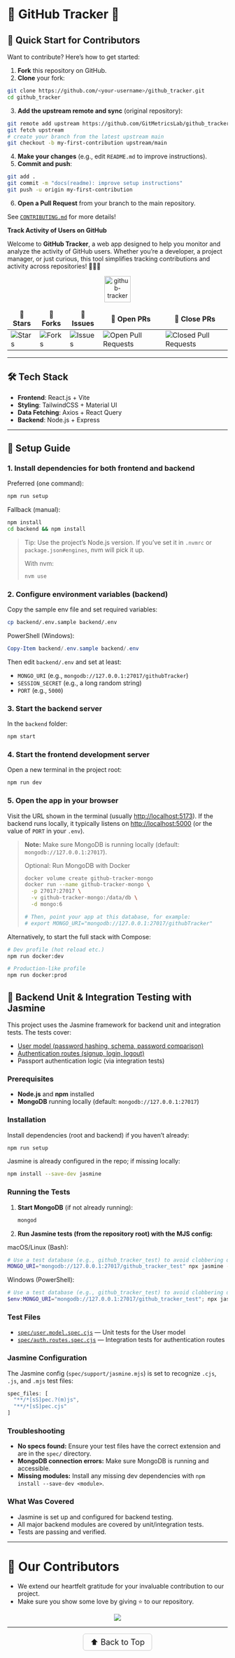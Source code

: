 # 🌟 **GitHub Tracker** 🌟
<!-- top -->

## 🚩 Quick Start for Contributors

Want to contribute? Here’s how to get started:

1. **Fork** this repository on GitHub.
2. **Clone** your fork:
  ```bash
  git clone https://github.com/<your-username>/github_tracker.git
  cd github_tracker
  ```
3. **Add the upstream remote and sync** (original repository):
  ```bash
  git remote add upstream https://github.com/GitMetricsLab/github_tracker.git
  git fetch upstream
  # create your branch from the latest upstream main
  git checkout -b my-first-contribution upstream/main
  ```
4. **Make your changes** (e.g., edit `README.md` to improve instructions).
5. **Commit and push**:
  ```bash
  git add .
  git commit -m "docs(readme): improve setup instructions"
  git push -u origin my-first-contribution
  ```
6. **Open a Pull Request** from your branch to the main repository.

See [`CONTRIBUTING.md`](CONTRIBUTING.md) for more details!


**Track Activity of Users on GitHub**

Welcome to **GitHub Tracker**, a web app designed to help you monitor and analyze the activity of GitHub users. Whether you’re a developer, a project manager, or just curious, this tool simplifies tracking contributions and activity across repositories! 🚀👩‍💻

<p align="center">
  <img src="public/crl.png" height="60px" alt="github-tracker">
</p>
<table align="center">
    <thead align="center">
        <tr border: 2px;>
            <td><b>🌟 Stars</b></td>
            <td><b>🍴 Forks</b></td>
            <td><b>🐛 Issues</b></td>
            <td><b>🔔 Open PRs</b></td>
            <td><b>🔕 Close PRs</b></td>
        </tr>
     </thead>
    <tbody>
      <tr>
          <td><img alt="Stars" src="https://img.shields.io/github/stars/mehul-m-prajapati/github_tracker?style=flat&logo=github"/></td>
          <td><img alt="Forks" src="https://img.shields.io/github/forks/mehul-m-prajapati/github_tracker?style=flat&logo=github"/></td>
          <td><img alt="Issues" src="https://img.shields.io/github/issues/mehul-m-prajapati/github_tracker?style=flat&logo=github"/></td>
          <td><img alt="Open Pull Requests" src="https://img.shields.io/github/issues-pr/mehul-m-prajapati/github_tracker?style=flat&logo=github"/></td>
          <td><img alt="Closed Pull Requests" src="https://img.shields.io/github/issues-pr-closed/mehul-m-prajapati/github_tracker?style=flat&color=critical&logo=github"/></td>
      </tr>
    </tbody>
</table>

---

## 🛠️ Tech Stack

- **Frontend**: React.js + Vite
- **Styling**: TailwindCSS + Material UI
- **Data Fetching**: Axios + React Query
- **Backend**: Node.js + Express

---

## 🚀 Setup Guide

### 1. Install dependencies for both frontend and backend

Preferred (one command):
```bash
npm run setup
```
Fallback (manual):
```bash
npm install
cd backend && npm install
```
> Tip: Use the project’s Node.js version. If you’ve set it in `.nvmrc` or `package.json#engines`, nvm will pick it up.
>
> With nvm:
> ```bash
> nvm use
> ```

### 2. Configure environment variables (backend)
Copy the sample env file and set required variables:
```bash
cp backend/.env.sample backend/.env
```
PowerShell (Windows):
```powershell
Copy-Item backend/.env.sample backend/.env
```
Then edit `backend/.env` and set at least:
- `MONGO_URI` (e.g., `mongodb://127.0.0.1:27017/githubTracker`)
- `SESSION_SECRET` (e.g., a long random string)
- `PORT` (e.g., `5000`)

### 3. Start the backend server
In the `backend` folder:
```bash
npm start
```

### 4. Start the frontend development server
Open a new terminal in the project root:
```bash
npm run dev
```

### 5. Open the app in your browser
Visit the URL shown in the terminal (usually <http://localhost:5173>).
If the backend runs locally, it typically listens on <http://localhost:5000> (or the value of `PORT` in your `.env`).

> **Note:** Make sure MongoDB is running locally (default: `mongodb://127.0.0.1:27017`).
>
> Optional: Run MongoDB with Docker
> ```bash
> docker volume create github-tracker-mongo
> docker run --name github-tracker-mongo \
>   -p 27017:27017 \
>   -v github-tracker-mongo:/data/db \
>   -d mongo:6
>
> # Then, point your app at this database, for example:
> # export MONGO_URI="mongodb://127.0.0.1:27017/githubTracker"
> ```

Alternatively, to start the full stack with Compose:

```bash
# Dev profile (hot reload etc.)
npm run docker:dev

# Production-like profile
npm run docker:prod
```

## 🧪 Backend Unit & Integration Testing with Jasmine

This project uses the Jasmine framework for backend unit and integration tests. The tests cover:
- [User model (password hashing, schema, password comparison)](spec/user.model.spec.cjs)
- [Authentication routes (signup, login, logout)](spec/auth.routes.spec.cjs)
- Passport authentication logic (via integration tests)

### Prerequisites
- **Node.js** and **npm** installed
- **MongoDB** running locally (default: `mongodb://127.0.0.1:27017`)

### Installation
Install dependencies (root and backend) if you haven’t already:
```bash
npm run setup
```
Jasmine is already configured in the repo; if missing locally:
```bash
npm install --save-dev jasmine
```

### Running the Tests
1. **Start MongoDB** (if not already running):
   ```sh
   mongod
   ```
2. **Run Jasmine tests (from the repository root) with the MJS config:**

  macOS/Linux (Bash):
  ```bash
  # Use a test database (e.g., github_tracker_test) to avoid clobbering dev data
  MONGO_URI="mongodb://127.0.0.1:27017/github_tracker_test" npx jasmine --config=spec/support/jasmine.mjs
  ```

  Windows (PowerShell):
  ```powershell
  # Use a test database (e.g., github_tracker_test) to avoid clobbering dev data
  $env:MONGO_URI="mongodb://127.0.0.1:27017/github_tracker_test"; npx jasmine --config=spec/support/jasmine.mjs
  ```

### Test Files
- [`spec/user.model.spec.cjs`](spec/user.model.spec.cjs) — Unit tests for the User model
- [`spec/auth.routes.spec.cjs`](spec/auth.routes.spec.cjs) — Integration tests for authentication routes

### Jasmine Configuration
The Jasmine config (`spec/support/jasmine.mjs`) is set to recognize `.cjs`, `.js`, and `.mjs` test files:
```js
spec_files: [
  "**/*[sS]pec.?(m)js",
  "**/*[sS]pec.cjs"
]
```

### Troubleshooting
- **No specs found:** Ensure your test files have the correct extension and are in the `spec/` directory.
- **MongoDB connection errors:** Make sure MongoDB is running and accessible.
- **Missing modules:** Install any missing dev dependencies with `npm install --save-dev <module>`.

### What Was Covered
- Jasmine is set up and configured for backend testing.
- All major backend modules are covered by unit/integration tests.
- Tests are passing and verified.

---

# 👀 Our Contributors

- We extend our heartfelt gratitude for your invaluable contribution to our project.
- Make sure you show some love by giving ⭐ to our repository.

<div align="center">
  <a href="https://github.com/mehul-m-prajapati/github_tracker">
    <img src="https://contrib.rocks/image?repo=GitMetricsLab/github_tracker&&max=1000" />
  </a>
</div>



---

<p align="center">
  <a href="#top" style="font-size: 18px; padding: 8px 16px; display: inline-block; border: 1px solid #ccc; border-radius: 6px; text-decoration: none;">
    ⬆️ Back to Top
  </a>
</p>

